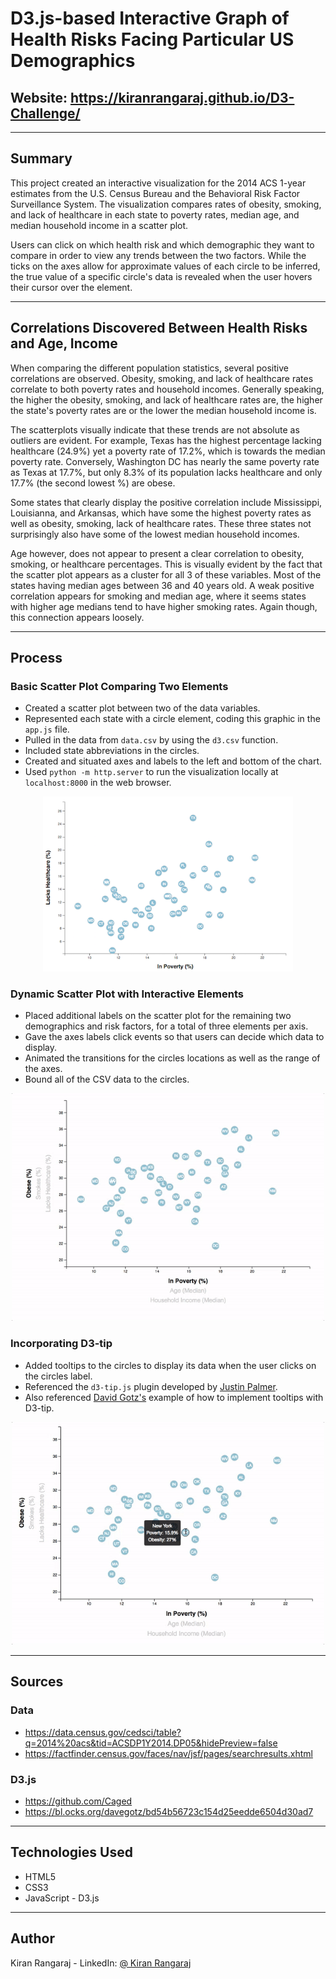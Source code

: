 # D3.js-based Interactive Graph of Health Risks Facing Particular US Demographics   
## Website: https://kiranrangaraj.github.io/D3-Challenge/

---

## Summary ##

This project created an interactive visualization for the 2014 ACS 1-year estimates from the U.S. Census Bureau and the Behavioral Risk Factor Surveillance System. The visualization compares rates of obesity, smoking, and lack of healthcare in each state to poverty rates, median age, and median household income in a scatter plot. 

Users can click on which health risk and which demographic they want to compare in order to view any trends between the two factors. While the ticks on the axes allow for approximate values of each circle to be inferred, the true value of a specific circle's data is revealed when the user hovers their cursor over the element.

---

## Correlations Discovered Between Health Risks and Age, Income ##

When comparing the different population statistics, several positive correlations are observed. Obesity, smoking, and lack of healthcare rates correlate to both poverty rates and household incomes. Generally speaking, the higher the obesity, smoking, and lack of healthcare rates are, the higher the state's poverty rates are or the lower the median household income is.

The scatterplots visually indicate that these trends are not absolute as outliers are evident. For example, Texas has the highest percentage lacking healthcare (24.9%) yet a poverty rate of 17.2%, which is towards the median poverty rate. Conversely, Washington DC has nearly the same poverty rate as Texas at 17.7%, but only 8.3% of its population lacks healthcare and only 17.7% (the second lowest %) are obese.

Some states that clearly display the positive correlation include Mississippi, Louisianna, and Arkansas, which have some the highest poverty rates as well as obesity, smoking, lack of healthcare rates. These three states not surprisingly also have some of the lowest median household incomes.

Age however, does not appear to present a clear correlation to obesity, smoking, or healthcare percentages. This is visually evident by the fact that the scatter plot appears as a cluster for all 3 of these variables. Most of the states having median ages between 36 and 40 years old. A weak positive correlation appears for smoking and median age, where it seems states with higher age medians tend to have higher smoking rates. Again though, this connection appears loosely.

---

## Process ##

### Basic Scatter Plot Comparing Two Elements
* Created a scatter plot between two of the data variables.
* Represented each state with a circle element, coding this graphic in the `app.js` file.
* Pulled in the data from `data.csv` by using the `d3.csv` function.
* Included state abbreviations in the circles.
* Created and situated axes and labels to the left and bottom of the chart.
* Used `python -m http.server` to run the visualization locally at `localhost:8000` in the web browser.

<p align="center">
  <img src="Images/4-scatter.jpg" width="400">
</p>

### Dynamic Scatter Plot with Interactive Elements
* Placed additional labels on the scatter plot for the remaining two demographics and risk factors, for a total of three elements per axis.
* Gave the axes labels click events so that users can decide which data to display.
* Animated the transitions for the circles locations as well as the range of the axes.
* Bound all of the CSV data to the circles.

<p align="center">
  <img src="Images/7-animated-scatter.gif" width="500">
</p>

### Incorporating D3-tip
* Added tooltips to the circles to display its data when the user clicks on the circles label.
* Referenced the `d3-tip.js` plugin developed by [Justin Palmer](https://github.com/Caged).
* Also referenced [David Gotz's](https://bl.ocks.org/davegotz/bd54b56723c154d25eedde6504d30ad7) example of how to implement tooltips with D3-tip.

<p align="center">
  <img src="Images/8-tooltip.gif" width="500">
</p>

---

## Sources ##
### Data
* https://data.census.gov/cedsci/table?q=2014%20acs&tid=ACSDP1Y2014.DP05&hidePreview=false
* https://factfinder.census.gov/faces/nav/jsf/pages/searchresults.xhtml
### D3.js
* https://github.com/Caged
* https://bl.ocks.org/davegotz/bd54b56723c154d25eedde6504d30ad7

---

## Technologies Used ##
* HTML5
* CSS3
* JavaScript - D3.js

---

## Author ##
Kiran Rangaraj - LinkedIn: [@ Kiran Rangaraj](https://www.linkedin.com/in/kiranrangaraj/)
